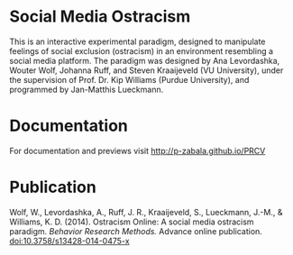Social Media Ostracism
======================

This is an interactive experimental paradigm, designed to manipulate feelings of social exclusion (ostracism) in an environment resembling a social media platform. The paradigm was designed by Ana Levordashka, Wouter Wolf, Johanna Ruff, and Steven Kraaijeveld (VU University), under the supervision of Prof. Dr. Kip Williams (Purdue University), and programmed by Jan-Matthis Lueckmann.


Documentation
=============

For documentation and previews visit http://p-zabala.github.io/PRCV


Publication
===========

Wolf, W., Levordashka, A., Ruff, J. R., Kraaijeveld, S., Lueckmann, J.-M., & Williams, K. D. (2014). Ostracism Online: A social media ostracism paradigm. _Behavior Research Methods._ Advance online publication. [doi:10.3758/s13428-014-0475-x](http://dx.doi.org/10.3758/s13428-014-0475-x)
